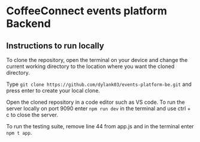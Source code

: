 # CoffeeConnect events platform Backend

## Instructions to run locally

To clone the repository, open the terminal on your device and change the current working directory to the location where you want the cloned directory.

Type `git clone https://github.com/dylank03/events-platform-be.git` and press enter to create your local clone.

Open the cloned repository in a code editor such as VS code. To run the server locally on port 9090 enter `npm run dev` in the terminal and use ctrl + c to close the server.

To run the testing suite, remove line 44 from app.js and in the terminal enter `npm t app`.
